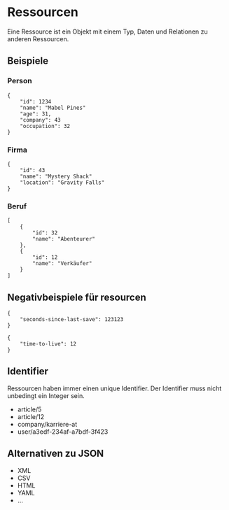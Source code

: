 Ressourcen
===

Eine Ressource ist ein Objekt mit einem Typ, 
Daten und Relationen zu anderen Ressourcen.

Beispiele
---

### Person
```
{
    "id": 1234   
    "name": "Mabel Pines"
    "age": 31,
    "company": 43
    "occupation": 32
}

```

### Firma
```
{
    "id": 43   
    "name": "Mystery Shack"
    "location": "Gravity Falls"
}

```


### Beruf
```
[
    {
        "id": 32 
        "name": "Abenteurer"
    },
    {
        "id": 12   
        "name": "Verkäufer"
    }
]

```



Negativbeispiele für resourcen
---


```
{
    "seconds-since-last-save": 123123
}
```


```
{
    "time-to-live": 12
}
```


Identifier 
---


Ressourcen haben immer einen unique Identifier.
Der Identifier muss nicht unbedingt ein Integer sein.

* article/5
* article/12
* company/karriere-at
* user/a3edf-234af-a7bdf-3f423


Alternativen zu JSON
---

* XML
* CSV
* HTML
* YAML
* ...